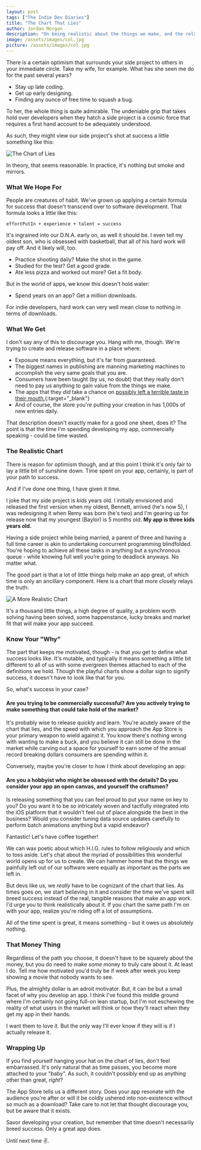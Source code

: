 ```yaml
---
layout: post
tags: ["The Indie Dev Diaries"]
title: "The Chart That Lies"
author: Jordan Morgan
description: "On being realistic about the things we make, and the relationship that times has with them."
image: /assets/images/col.jpg
picture: /assets/images/col.jpg
---
```


There is a certain optimism that surrounds your side project to others in your immediate circle. Take my wife, for example. What has she seen me do for the past several years?

- Stay up late coding. 
- Get up early designing. 
- Finding any ounce of free time to squash a bug.

To her, the whole thing is quite admirable. The undeniable grip that takes hold over developers when they hatch a side project is a cosmic force that requires a first hand account to be adequately understood.

As such, they might view our side project's shot at success a little something like this:

![The Chart of Lies](../assets/images/col.jpg)

In theory, that seems reasonable. In practice, it's nothing but smoke and mirrors. 

### What We Hope For
People are creatures of habit. We've grown up applying a certain formula for success that doesn't transcend over to software development. That formula looks a little like this:

`effortPutIn + experience + talent = success`

It's ingrained into our D.N.A. early on, as well it should be. I even tell my oldest son, who is obsessed with basketball, that all of his hard work will pay off. And it likely will, too.

- Practice shooting daily? Make the shot in the game.
- Studied for the test? Get a good grade.
- Ate less pizza and worked out more? Get a fit body.

But in the world of apps, we know this doesn't hold water:

- Spend years on an app? Get a million downloads.

For indie developers, hard work can very well mean close to nothing in terms of downloads.

### What We Get
I don't say any of this to discourage you. Hang with me, though. We're trying to create and release software in a place where:

- Exposure means everything, but it's far from guaranteed.
- The biggest names in publishing are manning marketing machines to accomplish the very same goals that you are.
- Consumers have been taught (by us, no doubt) that they really don't need to pay us anything to gain value from the things we make.
- The apps that they _did_ take a chance on [possibly left a terrible taste in their mouth.](https://techcrunch.com/2018/10/15/sneaky-subscriptions-are-plaguing-the-app-store/){:target="_blank"}
- And of course, the store you're putting your creation in has 1,000s of new entries daily.

That description doesn't exactly make for a good one sheet, does it? The point is that the time I'm spending developing my app, commercially speaking - could be time wasted.

### The Realistic Chart
There is reason for optimism though, and at this point I think it's only fair to lay a little bit of sunshine down. Time spent on your app, certainly, is part of your path to success. 

And if I've done one thing, I have given it time. 

I joke that my side project is _kids_ years old. I initially envisioned and released the first version when my oldest, Bennett, arrived (he's now 5), I was redesigning it when Remy was born (he's two) and I'm gearing up for release now that my youngest (Baylor) is 5 months old. **My app is three kids years old.**

Having a side project while being married, a parent of three and having a full time career is akin to undertaking concurrent programming blindfolded. You're hoping to achieve all these tasks in anything but a synchronous queue - while knowing full well you’re going to deadlock anyways. No matter what. 

The good part is that a lot of little things help make an app great, of which time is only an ancillary component. Here is a chart that more closely relays the truth:

![A More Realistic Chart](../assets/images/cot.jpg)

It's a thousand little things, a high degree of quality, a problem worth solving having been solved, some happenstance, lucky breaks and market fit that will make your app succeed. 

### Know Your "Why"
The part that keeps me motivated, though - is that _you_ get to define what success looks like. It's mutable, and typically it means something a little bit different to all of us with some evergreen themes attached to each of the definitions we hold. Though the playful charts show a dollar sign to signify success, it doesn't have to look like that for you.

So, what's success in your case?

#### Are you trying to be commercially successful? Are you actively trying to make something that could take hold of the market?

It's probably wise to release quickly and learn. You're acutely aware of the chart that lies, and the speed with which you approach the App Store is your primary weapon to wield against it. You know there's nothing wrong with wanting to make a buck, and you believe it can still be done in the market while carving out a space for yourself to earn some of the annual record breaking dollars consumers are spending within it.

Conversely, maybe you're closer to how I think about developing an app:

#### Are you a hobbyist who might be obsessed with the details? Do you consider your app an open canvas, and yourself the craftsmen?

Is releasing something that you can feel proud to put your name on key to you? Do you want it to be so intricately woven and tactfully integrated into the iOS platform that it wouldn't feel out of place alongside the best in the business? Would you consider tuning data source updates carefully to perform batch animations anything but a vapid endeavor?

Fantastic! Let's have coffee together! 

We can wax poetic about which H.I.G. rules to follow religiously and which to toss aside. Let's chat about the myriad of possibilities this wonderful world opens up for us to create. We can hammer home that the things we painfully left out of our software were equally as important as the parts we left in.

But devs like us, we _really_ have to be cognizant of the chart that lies. As times goes on, we start believing in it and consider the time we've spent will breed success instead of the real, tangible reasons that make an app work. I'd urge you to think realistically about it. If you chart the same path I'm on with your app, realize you're riding off a lot of assumptions. 

All of the time spent is great, it means something - but it owes us absolutely nothing. 

### That Money Thing
Regardless of the path you choose, it doesn't have to be squarely about the money, but you do need to make _some_ money to truly care about it. At least I do. Tell me how motivated you'd truly be if week after week you keep showing a movie that nobody wants to see.

Plus, the almighty dollar is an adroit motivator. But, it can be but a small facet of why you develop an app. I think I've found this middle ground where I'm certainly not going full-on lean startup, but I'm not eschewing the reality of what users in the market will think or how they'll react when they get my app in their hands. 

I want them to love it. But the only way I'll ever know if they will is if I actually release it.


### Wrapping Up
If you find yourself hanging your hat on the chart of lies, don't feel embarrassed. It's only natural that as time passes, you become more attached to your "baby". As such, it couldn't possibly end up as anything other than great, _right_?

The App Store tells us a different story. Does your app resonate with the audience you're after or will it be coldly ushered into non-existence without so much as a download? Take care to not let that thought discourage you, but be aware that it exists.

Savor developing your creation, but remember that time doesn't necessarily breed success. Only a great app does.

Until next time ✌️.

